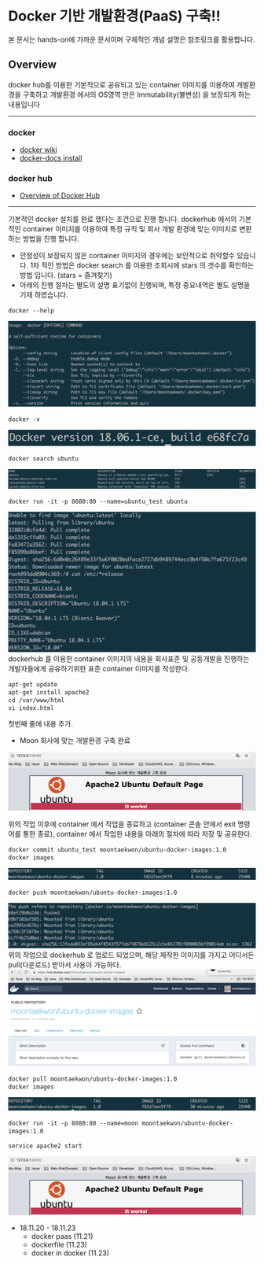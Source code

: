 # Docker 기반 개발환경(PaaS) 구축!!
본 문서는 hands-on에 가까운 문서이며 구체적인 개념 설명은 참조링크를 활용합니다.  

## Overview
docker hub를 이용한 기본적으로 공유되고 있는 container 이미지를 이용하여 개발환경을 구축하고 개발환경 에서의 OS영역 만은 Immutability(불변성) 을 보장되게 하는 내용입니다

---
### docker  
- [docker wiki](https://en.wikipedia.org/wiki/Docker_(software)) 
- [docker-docs install](https://docs.docker.com/docker-for-mac/install/)
### docker hub  
- [Overview of Docker Hub](https://docs.docker.com/docker-hub/)
---

기본적인 docker 설치를 완료 했다는 조건으로 진행 합니다.
dockerhub 에서의 기본적인 container 이미지를 이용하여 특정 규칙 및 회사 개발 환경에 맞는 이미지로 변환하는 방법을 진행 합니다.
* 안정성이 보장되지 않은 container 이미지의 경우에는 보안적으로 취약할수 있습니다. 1차 적인 방법은 docker search 를 이용한 조회시에 stars 의 갯수를 확인하는 방법 입니다.
(stars = 즐겨찾기)
* 아래의 진행 절차는 별도의 설명 표기없이 진행되며, 특정 중요내역은 별도 설명을 기재 하였습니다.

```
docker --help
```
![help](/docker_paas/images/docker-help.png)
```
docker -v
```
![v](/docker_paas/images/docker-v.png)
```
docker search ubuntu
```
![search](/docker_paas/images/docker-search.png)
```
docker run -it -p 8080:80 --name=ubuntu_test ubuntu
```
![run](/docker_paas/images/docker-run-it.png)
dockerhub 를 이용한 container 이미지의 내용을 회사표준 및 공동개발을 진행하는 개발자들에게 공유하기위한 표준 container 이미지를 작성한다.
```
apt-get update
apt-get install apache2
cd /var/www/html
vi index.html
```
첫번째 줄에 내용 추가.
* Moon 회사에 맞는 개발환경 구축 완료

![ubuntu-apache2](/docker_paas/images/ubuntu-apache2.png)

위의 작업 이후에 container 에서 작업을 종료하고 (container 콘솔 안에서 exit 명령어를 통한 종료), container 에서 작업한 내용을 아래의 절차에 따라 저장 및 공유한다.

```
docker commit ubuntu_test moontaekwon/ubuntu-docker-images:1.0
docker images
```
![docker-commit](/docker_paas/images/docker-commit.png)
```
docker push moontaekwon/ubuntu-docker-images:1.0
```
![docker-push](/docker_paas/images/docker-push.png)
위의 작업으로 dockerhub 로 업로드 되었으며, 해당 제작한 이미지를 가지고 어디서든 pull(다운로드) 받아서 사용이 가능하다.
![dockerhub-moon](/docker_paas/images/dockerhub-moon.png)
```
docker pull moontaekwon/ubuntu-docker-images:1.0
docker images
```
![docker-images2](/docker_paas/images/docker-images2.png)
```
docker run -it -p 8080:80 --name=moon moontaekwon/ubuntu-docker-images:1.0
```
```
service apache2 start
```
![ubuntu-apache2](/docker_paas/images/ubuntu-apache2.png)


* 18.11.20 - 18.11.23
    * docker paas (11.21)
    * dockerfile (11.23)
    * docker in docker (11.23)